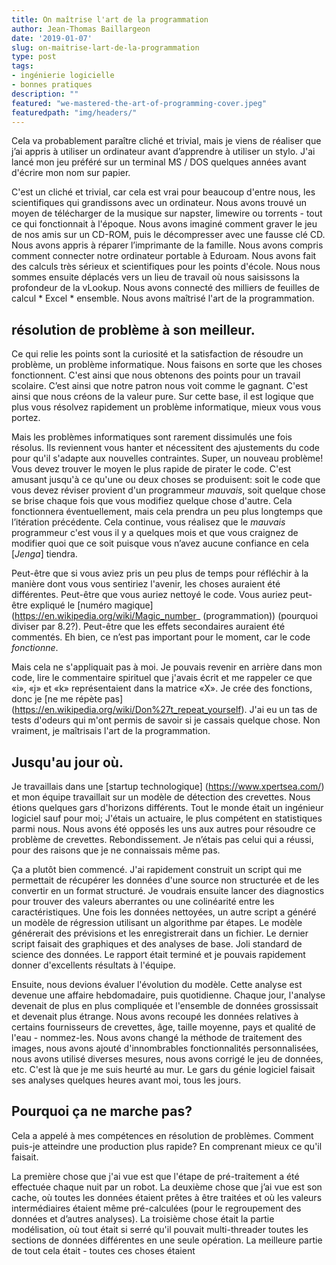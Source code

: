 ```yaml
---
title: On maîtrise l'art de la programmation
author: Jean-Thomas Baillargeon
date: '2019-01-07'
slug: on-maitrise-lart-de-la-programmation
type: post
tags:
- ingénierie logicielle
- bonnes pratiques
description: ""
featured: "we-mastered-the-art-of-programming-cover.jpeg"
featuredpath: "img/headers/"
---
```


Cela va probablement paraître cliché et trivial, mais je viens de réaliser que j’ai appris à utiliser un ordinateur avant d’apprendre à utiliser un stylo. J'ai lancé mon jeu préféré sur un terminal MS / DOS quelques années avant d'écrire mon nom sur papier.

C'est un cliché et trivial, car cela est vrai pour beaucoup d'entre nous, les scientifiques qui grandissons avec un ordinateur. Nous avons trouvé un moyen de télécharger de la musique sur napster, limewire ou torrents - tout ce qui fonctionnait à l'époque. Nous avons imaginé comment graver le jeu de nos amis sur un CD-ROM, puis le décompresser avec une fausse clé CD. Nous avons appris à réparer l’imprimante de la famille. Nous avons compris comment connecter notre ordinateur portable à Eduroam. Nous avons fait des calculs très sérieux et scientifiques pour les points d'école. Nous nous sommes ensuite déplacés vers un lieu de travail où nous saisissons la profondeur de la vLookup. Nous avons connecté des milliers de feuilles de calcul * Excel * ensemble. Nous avons maîtrisé l'art de la programmation.

## résolution de problème à son meilleur.

Ce qui relie les points sont la curiosité et la satisfaction de résoudre un problème, un problème informatique. Nous faisons en sorte que les choses fonctionnent. C'est ainsi que nous obtenons des points pour un travail scolaire. C’est ainsi que notre patron nous voit comme le gagnant. C'est ainsi que nous créons de la valeur pure. Sur cette base, il est logique que plus vous résolvez rapidement un problème informatique, mieux vous vous portez.

Mais les problèmes informatiques sont rarement dissimulés une fois résolus. Ils reviennent vous hanter et nécessitent des ajustements du code pour qu'il s'adapte aux nouvelles contraintes. Super, un nouveau problème! Vous devez trouver le moyen le plus rapide de pirater le code. C'est amusant jusqu'à ce qu'une ou deux choses se produisent: soit le code que vous devez réviser provient d'un programmeur *mauvais*, soit quelque chose se brise chaque fois que vous modifiez quelque chose d'autre. Cela fonctionnera éventuellement, mais cela prendra un peu plus longtemps que l’itération précédente. Cela continue, vous réalisez que le *mauvais* programmeur c'est vous il y a quelques mois et que vous craignez de modifier quoi que ce soit puisque vous n’avez aucune confiance en cela [*Jenga*]  tiendra.

Peut-être que si vous aviez pris un peu plus de temps pour réfléchir à la manière dont vous vous sentiriez l'avenir, les choses auraient été différentes. Peut-être que vous auriez nettoyé le code. Vous auriez peut-être expliqué le [numéro magique] (https://en.wikipedia.org/wiki/Magic_number_ (programmation)) (pourquoi diviser par 8.2?). Peut-être que les effets secondaires auraient été commentés. Eh bien, ce n’est pas important pour le moment, car le code *fonctionne*.

Mais cela ne s'appliquait pas à moi. Je pouvais revenir en arrière dans mon code, lire le commentaire spirituel que j'avais écrit et me rappeler ce que «i», «j» et «k» représentaient dans la matrice «X». Je crée des fonctions, donc je [ne me répète pas] (https://en.wikipedia.org/wiki/Don%27t_repeat_yourself). J'ai eu un tas de tests d'odeurs qui m'ont permis de savoir si je cassais quelque chose. Non vraiment, je maîtrisais l'art de la programmation.

## Jusqu'au jour où.

Je travaillais dans une [startup technologique] (https://www.xpertsea.com/) et mon équipe travaillait sur un modèle de détection des crevettes. Nous étions quelques gars d'horizons différents. Tout le monde était un ingénieur logiciel sauf pour moi; J'étais un actuaire, le plus compétent en statistiques parmi nous. Nous avons été opposés les uns aux autres pour résoudre ce problème de crevettes. Rebondissement. Je n’étais pas celui qui a réussi, pour des raisons que je ne connaissais même pas.

Ça a plutôt bien commencé. J'ai rapidement construit un script qui me permettait de récupérer les données d'une source non structurée et de les convertir en un format structuré. Je voudrais ensuite lancer des diagnostics pour trouver des valeurs aberrantes ou une colinéarité entre les caractéristiques. Une fois les données nettoyées, un autre script a généré un modèle de régression utilisant un algorithme par étapes. Le modèle générerait des prévisions et les enregistrerait dans un fichier. Le dernier script faisait des graphiques et des analyses de base. Joli standard de science des données. Le rapport était terminé et je pouvais rapidement donner d'excellents résultats à l'équipe.

Ensuite, nous devions évaluer l'évolution du modèle. Cette analyse est devenue une affaire hebdomadaire, puis quotidienne. Chaque jour, l'analyse devenait de plus en plus compliquée et l'ensemble de données grossissait et devenait plus étrange. Nous avons recoupé les données relatives à certains fournisseurs de crevettes, âge, taille moyenne, pays et qualité de l'eau - nommez-les. Nous avons changé la méthode de traitement des images, nous avons ajouté d'innombrables fonctionnalités personnalisées, nous avons utilisé diverses mesures, nous avons corrigé le jeu de données, etc. C'est là que je me suis heurté au mur. Le gars du génie logiciel faisait ses analyses quelques heures avant moi, tous les jours.

## Pourquoi ça ne marche pas?

Cela a appelé à mes compétences en résolution de problèmes. Comment puis-je atteindre une production plus rapide? En comprenant mieux ce qu'il faisait.

La première chose que j'ai vue est que l'étape de pré-traitement a été effectuée chaque nuit par un robot. La deuxième chose que j’ai vue est son cache, où toutes les données étaient prêtes à être traitées et où les valeurs intermédiaires étaient même pré-calculées (pour le regroupement des données et d’autres analyses). La troisième chose était la partie modélisation, où tout était si serré qu'il pouvait multi-threader toutes les sections de données différentes en une seule opération. La meilleure partie de tout cela était - toutes ces choses étaient